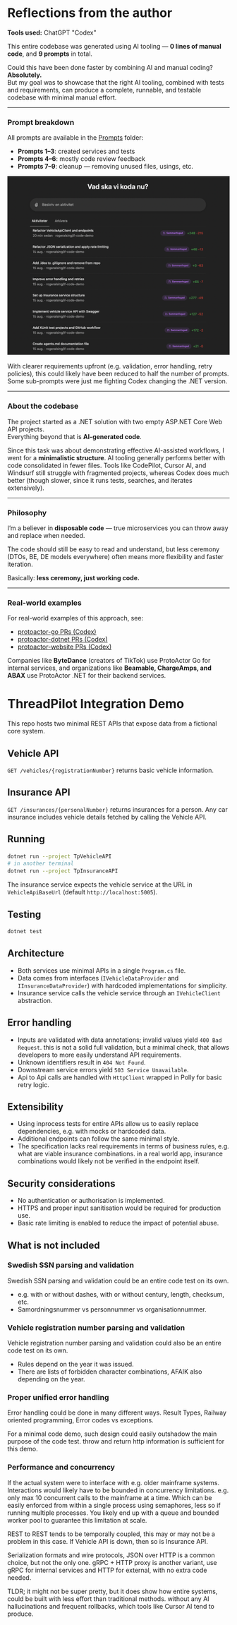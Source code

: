 # Reflections from the author

**Tools used:** ChatGPT "Codex"

This entire codebase was generated using AI tooling — **0 lines of manual code**, and **9 prompts** in total.

Could this have been done faster by combining AI and manual coding? **Absolutely.**  
But my goal was to showcase that the right AI tooling, combined with tests and requirements, can produce a complete, runnable, and testable codebase with minimal manual effort.

---

### Prompt breakdown
All prompts are available in the [Prompts](/Prompts/) folder:

- **Prompts 1–3**: created services and tests  
- **Prompts 4–6**: mostly code review feedback  
- **Prompts 7–9**: cleanup — removing unused files, usings, etc.  

![prompts](/Prompts/prompts.png)

With clearer requirements upfront (e.g. validation, error handling, retry policies), this could likely have been reduced to half the number of prompts. Some sub-prompts were just me fighting Codex changing the .NET version.

---

### About the codebase
The project started as a .NET solution with two empty ASP.NET Core Web API projects.  
Everything beyond that is **AI-generated code**.

Since this task was about demonstrating effective AI-assisted workflows, I went for a **minimalistic structure**. AI tooling generally performs better with code consolidated in fewer files. Tools like CodePilot, Cursor AI, and Windsurf still struggle with fragmented projects, whereas Codex does much better (though slower, since it runs tests, searches, and iterates extensively).

---

### Philosophy
I’m a believer in **disposable code** — true microservices you can throw away and replace when needed.  

The code should still be easy to read and understand, but less ceremony (DTOs, BE, DE models everywhere) often means more flexibility and faster iteration.  

Basically: **less ceremony, just working code.**

---

### Real-world examples
For real-world examples of this approach, see:

- [protoactor-go PRs (Codex)](https://github.com/asynkron/protoactor-go/pulls?q=label%3Acodex)  
- [protoactor-dotnet PRs (Codex)](https://github.com/asynkron/protoactor-dotnet/pulls?q=label%3Acodex)  
- [protoactor-website PRs (Codex)](https://github.com/asynkron/protoactor-website/pulls?q=label%3Acodex)  

Companies like **ByteDance** (creators of TikTok) use ProtoActor Go for internal services, and organizations like **Beamable, ChargeAmps, and ABAX** use ProtoActor .NET for their backend services.



# ThreadPilot Integration Demo

This repo hosts two minimal REST APIs that expose data from a fictional core system.

## Vehicle API
`GET /vehicles/{registrationNumber}` returns basic vehicle information.

## Insurance API
`GET /insurances/{personalNumber}` returns insurances for a person. 
Any car insurance includes vehicle details fetched by calling the Vehicle API. 

## Running
```bash
dotnet run --project TpVehicleAPI
# in another terminal
dotnet run --project TpInsuranceAPI
```
The insurance service expects the vehicle service at the URL in
`VehicleApiBaseUrl` (default `http://localhost:5005`).

## Testing
```bash
dotnet test
```

## Architecture
- Both services use minimal APIs in a single `Program.cs` file.
- Data comes from interfaces (`IVehicleDataProvider` and `IInsuranceDataProvider`) with hardcoded implementations for simplicity.
- Insurance service calls the vehicle service through an `IVehicleClient` abstraction.

## Error handling
- Inputs are validated with data annotations; invalid values yield `400 Bad Request`. this is not a solid full validation, but a minimal check, that allows developers to more easily understand API requirements.
- Unknown identifiers result in `404 Not Found`.
- Downstream service errors yield `503 Service Unavailable`.
- Api to Api calls are handled with `HttpClient` wrapped in Polly
  for basic retry logic.


## Extensibility
- Using inprocess tests for entire APIs allow us to easily replace dependencies, e.g. with mocks or hardcoded data.
- Additional endpoints can follow the same minimal style.
- The specification lacks real requirements in terms of business rules, e.g. what are viable insurance combinations. in a real world app, insurance combinations would likely not be verified in the endpoint itself.

## Security considerations
- No authentication or authorisation is implemented.
- HTTPS and proper input sanitisation would be required for production use.
- Basic rate limiting is enabled to reduce the impact of potential abuse.

## What is not included

### Swedish SSN parsing and validation

Swedish SSN parsing and validation could be an entire code test on its own.

- e.g. with or without dashes, with or without century, length, checksum, etc.
- Samordningsnummer vs personnummer vs organisationnummer.

### Vehicle registration number parsing and validation
Vehicle registration number parsing and validation could also be an entire code test on its own.
- Rules depend on the year it was issued.
- There are lists of forbidden character combinations, AFAIK also depending on the year.

### Proper unified error handling

Error handling could be done in many different ways.
Result Types, Railway oriented programming, Error codes vs exceptions.

For a minimal code demo, such design could easily outshadow the main purpose of the code test. throw and return http information is sufficient for this demo.

### Performance and concurrency

If the actual system were to interface with e.g. older mainframe systems.
Interactions would likely have to be bounded in concurrency limitations.
e.g. only max 10 concurrent calls to the mainframe at a time.
Which can be easily enforced from within a single process using semaphores, less so if running multiple processes.
You likely end up with a queue and bounded worker pool to guarantee this limitation at scale.

REST to REST tends to be temporally coupled, this may or may not be a problem in this case.
If Vehicle API is down, then so is Insurance API.

Serialization formats and wire protocols,
JSON over HTTP is a common choice, but not the only one.
gRPC + HTTP proxy is another variant, use gRPC for internal services and HTTP for external, with no extra code needed.

TLDR; it might not be super pretty, but it does show how entire systems,  could be built with less effort than traditional methods. without any AI hallucinations and frequent rollbacks, which tools like Cursor AI tend to produce.


